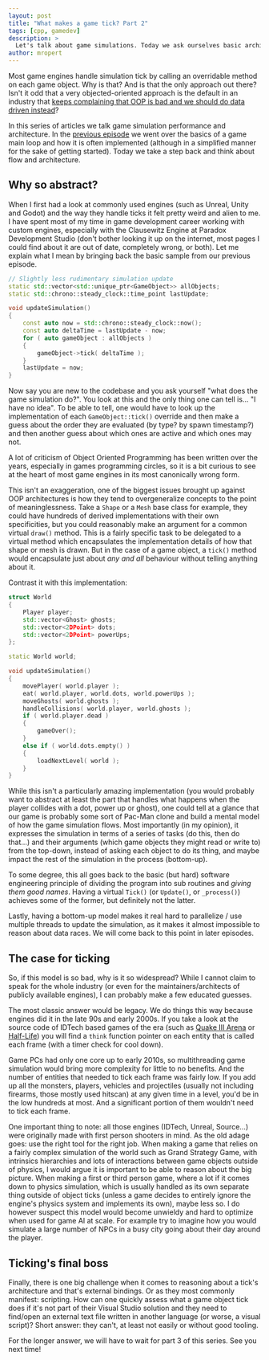 ```yaml
---
layout: post
title: "What makes a game tick? Part 2"
tags: [cpp, gamedev]
description: > 
  Let's talk about game simulations. Today we ask ourselves basic architecture questions.
author: mropert
---
```


Most game engines handle simulation tick by calling an overridable method on each game object. Why is that?
And is that the only approach out there? Isn't it odd that a very objected-oriented approach is the default
in an industry that [keeps complaining that OOP is bad and we should do data driven instead](https://www.youtube.com/watch?v=rX0ItVEVjHc)?

In this series of articles we talk game simulation performance and architecture. In the
[previous episode](/2025/04/23/making_games_tick_part1/) we went over the basics of a game main loop and
how it is often implemented (although in a simplified manner for the sake of getting started). Today
we take a step back and think about flow and architecture.

## Why so abstract?

When I first had a look at commonly used engines (such as Unreal, Unity and Godot) and the way they handle ticks
it felt pretty weird and alien to me. I have spent most of my time in game development career working with custom engines,
especially with the Clausewitz Engine at Paradox Development Studio (don't bother looking it up on the internet,
most pages I could find about it are out of date, completely wrong, or both). Let me explain what I mean by bringing back
the basic sample from our previous episode.

```cpp
// Slightly less rudimentary simulation update
static std::vector<std::unique_ptr<GameObject>> allObjects;
static std::chrono::steady_clock::time_point lastUpdate;

void updateSimulation()
{
    const auto now = std::chrono::steady_clock::now();
    const auto deltaTime = lastUpdate - now;
    for ( auto gameObject : allObjects )
    {
        gameObject->tick( deltaTime );
    }
    lastUpdate = now;
}
```

Now say you are new to the codebase and you ask yourself "what does the game simulation do?". You look at this
and the only thing one can tell is... "I have no idea". To be able to tell, one would have to look up the implementation
of each `GameObject::tick()` override and then make a guess about the order they are evaluated (by type? by spawn timestamp?)
and then another guess about which ones are active and which ones may not.

A lot of criticism of Object Oriented Programming has been written over the years, especially in games
programming circles, so it is a bit curious to see at the heart of most game engines in its most canonically
wrong form.

This isn't an exaggeration, one of the biggest issues brought up against OOP architectures is
how they tend to overgeneralize concepts to the point of meaninglessness. Take a `Shape` or a `Mesh`
base class for example, they could have hundreds of derived implementations with their own specificities,
but you could reasonably make an argument for a common virtual `draw()` method. This is a fairly specific
task to be delegated to a virtual method which encapsulates the implementation details of how that shape
or mesh is drawn. But in the case of a game object, a `tick()` method would encapsulate just about _any and all_
behaviour without telling anything about it.

Contrast it with this implementation:

```cpp
struct World
{
    Player player;
    std::vector<Ghost> ghosts;
    std::vector<2DPoint> dots;
    std::vector<2DPoint> powerUps;
};

static World world;

void updateSimulation()
{
    movePlayer( world.player );
    eat( world.player, world.dots, world.powerUps );
    moveGhosts( world.ghosts );
    handleCollisions( world.player, world.ghosts );
    if ( world.player.dead )
    {
        gameOver();
    }
    else if ( world.dots.empty() )
    {
        loadNextLevel( world );
    }
}
```

While this isn't a particularly amazing implementation (you would probably want to abstract at least the part
that handles what happens when the player collides with a dot, power up or ghost), one could tell at a glance
that our game is probably some sort of Pac-Man clone and build a mental model of how the game simulation flows.
Most importantly (in my opinion), it expresses the simulation in terms of a series of tasks (do this, then do that...)
and their arguments (which game objects they might read or write to) from the top-down, instead of asking each
object to do its thing, and maybe impact the rest of the simulation in the process (bottom-up).

To some degree, this all goes back to the basic (but hard) software engineering principle of dividing the program
into sub routines and _giving them good names_. Having a virtual `Tick()` (or `Update()`, or `_process()`) achieves
some of the former, but definitely not the latter.

Lastly, having a bottom-up model makes it real hard to parallelize / use multiple threads to update the simulation,
as it makes it almost impossible to reason about data races. We will come back to this point in later episodes.

## The case for ticking

So, if this model is so bad, why is it so widespread? While I cannot claim to speak for the whole industry
(or even for the maintainers/architects of publicly available engines), I can probably make a few educated
guesses.

The most classic answer would be legacy. We do things this way because engines did it in the late 90s and early
2000s. If you take a look at the source code of IDTech based games of the era (such as
[Quake III Arena](https://github.com/id-Software/Quake-III-Arena/blob/master/code/game/g_main.c#L1713) or
[Half-Life](https://github.com/ValveSoftware/halflife/blob/master/engine/eiface.h#L432)) you will find a
`think` function pointer on each entity that is called each frame (with a timer check for cool down).

Game PCs had only one core up to early 2010s, so multithreading game simulation would bring more complexity
for little to no benefits. And the number of entities that needed to tick each frame was fairly low. If you add
up all the monsters, players, vehicles and projectiles (usually not including firearms, those mostly used hitscan)
at any given time in a level, you'd be in the low hundreds at most. And a significant portion of them wouldn't
need to tick each frame.

One important thing to note: all those engines (IDTech, Unreal, Source...) were originally made with first person shooters
in mind. As the old adage goes: use the right tool for the right job. When making a game that relies on a fairly complex
simulation of the world such as Grand Strategy Game, with intrinsics hierarchies and lots of interactions between game objects
outside of physics, I would argue it is important to be able to reason about the big picture. When making a first or
third person game, where a lot if it comes down to physics simulation, which is usually handled as its own separate thing outside of
object ticks (unless a game decides to entirely ignore the engine's physics system and implements its own), maybe less so. I do however
suspect this model would become unwieldy and hard to optimize when used for game AI at scale. For example try to imagine how you would simulate a 
large number of NPCs in a busy city going about their day around the player.

## Ticking's final boss

Finally, there is one big challenge when it comes to reasoning about a tick's architecture and that's external bindings.
Or as they most commonly manifest: scripting. How can one quickly assess what a game object tick does if it's not
part of their Visual Studio solution and they need to find/open an external text file written in another language (or worse, a visual script)?
Short answer: they can't, at least not easily or without good tooling.

For the longer answer, we will have to wait for part 3 of this series. See you next time!
